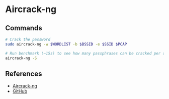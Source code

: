 # Aircrack-ng

## Commands
```bash
# Crack the password
sudo aircrack-ng -w $WORDLIST -b $BSSID -e $SSID $PCAP

# Run benchmark (~15s) to see how many passphrases can be cracked per second
aircrack-ng -S
```

## References

* [Aircrack-ng](https://www.aircrack-ng.org/doku.php?id=aircrack-ng)
* [GitHub](https://github.com/aircrack-ng/aircrack-ng)